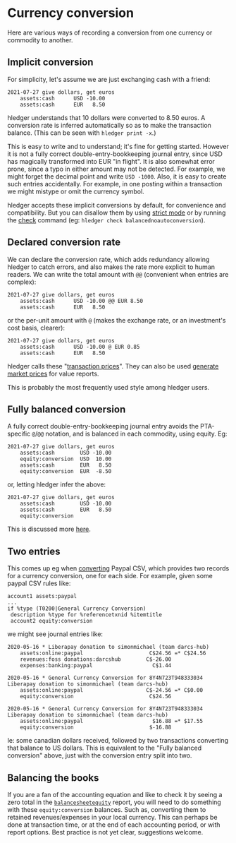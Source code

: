 # Currency conversion

<div class=pagetoc>
<!-- toc -->
</div>

Here are various ways of recording a conversion from one currency or commodity to another.

## Implicit conversion

For simplicity, let's assume we are just exchanging cash with a friend:

```journal
2021-07-27 give dollars, get euros
    assets:cash      USD -10.00
    assets:cash      EUR   8.50
```

hledger understands that 10 dollars were converted to 8.50 euros.
A conversion rate is inferred automatically so as to make the transaction balance.
(This can be seen with `hledger print -x`.)

<!--
```shell
$ hledger print -x
2021-07-27 give dollars, get euros
    assets:cash    USD -10.00 @@ EUR 8.50
    assets:cash                  EUR 8.50
```
-->

This is easy to write and to understand; it's fine for getting started.
However it is not a fully correct double-entry-bookkeeping journal entry,
since USD has magically transformed into EUR "in flight".
It is also somewhat error prone, since a typo in either amount may not be detected.
For example, we might forget the decimal point and write `USD -1000`.
Also, it is easy to create such entries accidentally.
For example, in one posting within a transaction we might mistype or omit the currency symbol.

hledger accepts these implicit conversions by default, for convenience and compatibility.
But you can disallow them by using 
[strict mode](hledger.html#strict-mode) 
or by running the [check](hledger.html#check) command
(eg: `hledger check balancednoautoconversion`).

## Declared conversion rate

We can declare the conversion rate,
which adds redundancy allowing hledger to catch errors,
and also makes the rate more explicit to human readers.
We can write the total amount with `@@` 
(convenient when entries are complex):

```journal
2021-07-27 give dollars, get euros
    assets:cash      USD -10.00 @@ EUR 8.50
    assets:cash      EUR   8.50
```

or the per-unit amount with `@` 
(makes the exchange rate, or an investment's cost basis, clearer):

```journal
2021-07-27 give dollars, get euros
    assets:cash      USD -10.00 @ EUR 0.85
    assets:cash      EUR   8.50
```

hledger calls these "[transaction prices](hledger.html#transaction-prices)".
They can also be used [generate market prices](hledger.html#--infer-market-price-market-prices-from-transactions)
for value reports.

This is probably the most frequently used style among hledger users.

## Fully balanced conversion

A fully correct double-entry-bookkeeping journal entry 
avoids the PTA-specific `@`/`@@` notation,
and is balanced in each commodity, using equity. Eg:

```journal
2021-07-27 give dollars, get euros
    assets:cash        USD -10.00
    equity:conversion  USD  10.00
    assets:cash        EUR   8.50
    equity:conversion  EUR  -8.50
```

or, letting hledger infer the above:

```journal
2021-07-27 give dollars, get euros
    assets:cash        USD -10.00
    assets:cash        EUR   8.50
    equity:conversion
```

This is discussed more [here](investments.html#a-more-correct-entry).

## Two entries

This comes up eg when [converting](import-csv.html) Paypal CSV, 
which provides two records for a currency conversion, one for each side.
For example, given some paypal CSV rules like:

```rules
account1 assets:paypal
...
if %type (T0200|General Currency Conversion)
 description %type for %referencetxnid %itemtitle
 account2 equity:conversion
```

we might see journal entries like:

```journal
2020-05-16 * Liberapay donation to simonmichael (team darcs-hub)
    assets:online:paypal                     C$24.56 =* C$24.56
    revenues:foss donations:darcshub        C$-26.00
    expenses:banking:paypal                   C$1.44

2020-05-16 * General Currency Conversion for 8Y4N723T948333034 Liberapay donation to simonmichael (team darcs-hub)
    assets:online:paypal                    C$-24.56 =* C$0.00
    equity:conversion                        C$24.56

2020-05-16 * General Currency Conversion for 8Y4N723T948333034 Liberapay donation to simonmichael (team darcs-hub)
    assets:online:paypal                      $16.88 =* $17.55
    equity:conversion                        $-16.88

```
Ie: some canadian dollars received, followed by two transactions converting that balance to US dollars.
This is equivalent to the "Fully balanced conversion" above, 
just with the conversion entry split into two.

## Balancing the books

If you are a fan of the accounting equation and like to check it by seeing
a zero total in the [`balancesheetequity`](hledger.html#balancesheetequity) report,
you will need to do something with these `equity:conversion` balances.
Such as, converting them to retained revenues/expenses in your local currency.
This can perhaps be done at transaction time,
or at the end of each accounting period,
or with report options.
Best practice is not yet clear, suggestions welcome.
<!-- 
Notes:

```shell
# Converting equity:conversion to revenue
$ hledger close equity:conversion --close -e 7/1 \
  --close-desc 'foreign exchange gains/losses' \
  --close-to='revenues:conversion'

2021-06-30 currency conversion expense/revenue
    equity:conversion        C$-24.56 = C$0.00
    equity:conversion          $16.88 = $0.00
    revenues:conversion

``` -->
